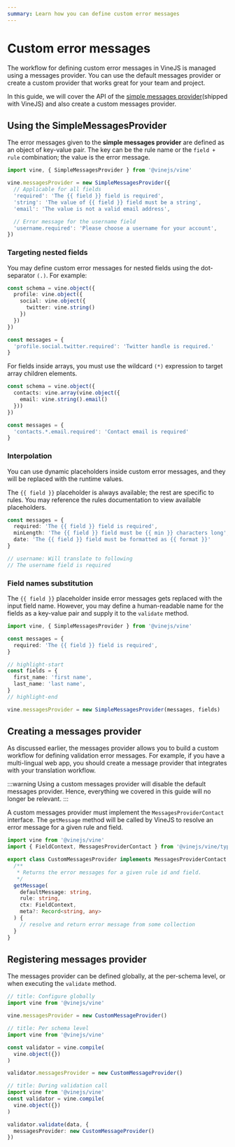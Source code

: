 ```yaml
---
summary: Learn how you can define custom error messages
---
```


# Custom error messages

The workflow for defining custom error messages in VineJS is managed using a messages provider. You can use the default messages provider or create a custom provider that works great for your team and project.

In this guide, we will cover the API of the [simple messages provider](https://github.com/vinejs/vine/blob/develop/src/messages_provider/simple_messages_provider.ts)(shipped with VineJS) and also create a custom messages provider.

## Using the SimpleMessagesProvider
The error messages given to the **simple messages provider** are defined as an object of key-value pair. The key can be the rule name or the `field + rule` combination; the value is the error message.

```ts
import vine, { SimpleMessagesProvider } from '@vinejs/vine'

vine.messagesProvider = new SimpleMessagesProvider({
  // Applicable for all fields
  'required': 'The {{ field }} field is required',
  'string': 'The value of {{ field }} field must be a string',
  'email': 'The value is not a valid email address',

  // Error message for the username field
  'username.required': 'Please choose a username for your account',
})
```

### Targeting nested fields
You may define custom error messages for nested fields using the dot-separator `(.)`. For example:

```ts
const schema = vine.object({
  profile: vine.object({
    social: vine.object({
      twitter: vine.string()
    })
  })
})

const messages = {
  'profile.social.twitter.required': 'Twitter handle is required.'
}
```

For fields inside arrays, you must use the wildcard `(*)` expression to target array children elements.

```ts
const schema = vine.object({
  contacts: vine.array(vine.object({
    email: vine.string().email()
  }))
})

const messages = {
  'contacts.*.email.required': 'Contact email is required'
}
```

### Interpolation
You can use dynamic placeholders inside custom error messages, and they will be replaced with the runtime values. 

The `{{ field }}` placeholder is always available; the rest are specific to rules. You may reference the rules documentation to view available placeholders.

```ts
const messages = {
  required: 'The {{ field }} field is required',
  minLength: 'The {{ field }} field must be {{ min }} characters long',
  date: 'The {{ field }} field must be formatted as {{ format }}'
}

// username: Will translate to following
// The username field is required
```

### Field names substitution
The `{{ field }}` placeholder inside error messages gets replaced with the input field name. However, you may define a human-readable name for the fields as a key-value pair and supply it to the `validate` method.

```ts
import vine, { SimpleMessagesProvider } from '@vinejs/vine'

const messages = { 
  required: 'The {{ field }} field is required',
}

// highlight-start
const fields = {
  first_name: 'first name',
  last_name: 'last name',
}
// highlight-end

vine.messagesProvider = new SimpleMessagesProvider(messages, fields)
```

## Creating a messages provider
As discussed earlier, the messages provider allows you to build a custom workflow for defining validation error messages. For example, if you have a multi-lingual web app, you should create a message provider that integrates with your translation workflow.

:::warning
Using a custom messages provider will disable the default messages provider. Hence, everything we covered in this guide will no longer be relevant.
:::

A custom messages provider must implement the `MessagesProviderContact` interface. The `getMessage` method will be called by VineJS to resolve an error message for a given rule and field.

```ts
import vine from '@vinejs/vine'
import { FieldContext, MessagesProviderContact } from '@vinejs/vine/types'

export class CustomMessagesProvider implements MessagesProviderContact {
  /**
   * Returns the error messages for a given rule id and field.
   */
  getMessage(
    defaultMessage: string,
    rule: string,
    ctx: FieldContext,
    meta?: Record<string, any>
  ) {
    // resolve and return error message from some collection
  }
}
```

## Registering messages provider
The messages provider can be defined globally, at the per-schema level, or when executing the `validate` method.

```ts
// title: Configure globally
import vine from '@vinejs/vine'

vine.messagesProvider = new CustomMessageProvider()
```

```ts
// title: Per schema level
import vine from '@vinejs/vine'

const validator = vine.compile(
  vine.object({})
)

validator.messagesProvider = new CustomMessageProvider()
```

```ts
// title: During validation call
import vine from '@vinejs/vine'
const validator = vine.compile(
  vine.object({})
)

validator.validate(data, {
  messagesProvider: new CustomMessageProvider()
})
```
